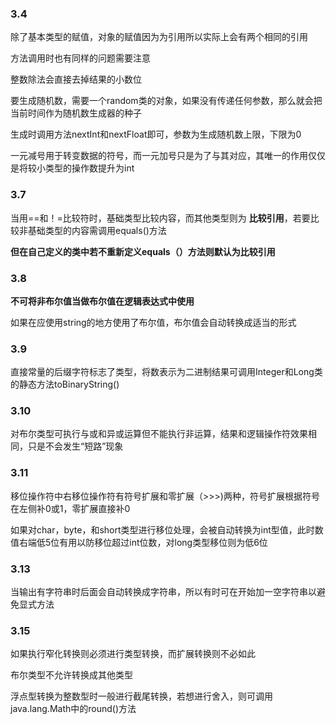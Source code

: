 ### 3.4

除了基本类型的赋值，对象的赋值因为为引用所以实际上会有两个相同的引用

方法调用时也有同样的问题需要注意

整数除法会直接去掉结果的小数位

要生成随机数，需要一个random类的对象，如果没有传递任何参数，那么就会把当前时间作为随机数生成器的种子

生成时调用方法nextInt和nextFloat即可，参数为生成随机数上限，下限为0

一元减号用于转变数据的符号，而一元加号只是为了与其对应，其唯一的作用仅仅是将较小类型的操作数提升为int

### 3.7

当用==和！=比较符时，基础类型比较内容，而其他类型则为 **比较引用**，若要比较非基础类型的内容需调用equals()方法

**但在自己定义的类中若不重新定义equals（）方法则默认为比较引用**

### 3.8

**不可将非布尔值当做布尔值在逻辑表达式中使用**

如果在应使用string的地方使用了布尔值，布尔值会自动转换成适当的形式

### 3.9

直接常量的后缀字符标志了类型，将数表示为二进制结果可调用Integer和Long类的静态方法toBinaryString()

### 3.10

对布尔类型可执行与或和异或运算但不能执行非运算，结果和逻辑操作符效果相同，只是不会发生“短路”现象

### 3.11

移位操作符中右移位操作符有符号扩展和零扩展（>>>)两种，符号扩展根据符号在左侧补0或1，零扩展直接补0

如果对char，byte，和short类型进行移位处理，会被自动转换为int型值，此时数值右端低5位有用以防移位超过int位数，对long类型移位则为低6位

### 3.13

当输出有字符串时后面会自动转换成字符串，所以有时可在开始加一空字符串以避免显式方法

### 3.15

如果执行窄化转换则必须进行类型转换，而扩展转换则不必如此

布尔类型不允许转换成其他类型

浮点型转换为整数型时一般进行截尾转换，若想进行舍入，则可调用java.lang.Math中的round()方法